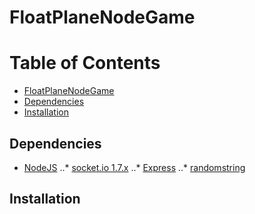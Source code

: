 # FloatPlaneNodeGame

Table of Contents
=================

  * [FloatPlaneNodeGame](#FloatPlaneNodeGame)
  * [Dependencies](#dependencies)
  * [Installation](#Installation)

## Dependencies

* [NodeJS](https://nodejs.org/en/)
..* [socket.io 1.7.x](https://socket.io/)
..* [Express](https://expressjs.com/)
..* [randomstring](https://www.npmjs.com/package/randomstring)


## Installation

